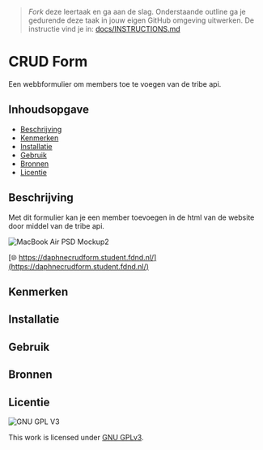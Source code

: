 > _Fork_ deze leertaak en ga aan de slag. Onderstaande outline ga je gedurende deze taak in jouw eigen GitHub omgeving uitwerken. De instructie vind je in: [docs/INSTRUCTIONS.md](docs/INSTRUCTIONS.md)

# CRUD Form
Een webbformulier om members toe te voegen van de tribe api.

## Inhoudsopgave

  * [Beschrijving](#beschrijving)
  * [Kenmerken](#kenmerken)
  * [Installatie](#installatie)
  * [Gebruik](#gebruik)
  * [Bronnen](#bronnen)
  * [Licentie](#licentie)

## Beschrijving
Met dit formulier kan je een member toevoegen in de html van de website door middel van de tribe api.

![MacBook Air PSD Mockup2](https://user-images.githubusercontent.com/69635977/162413656-958a57c6-5f4f-4fbd-9e33-4edf9a28fae6.png)

[🌐 https://daphnecrudform.student.fdnd.nl/](https://daphnecrudform.student.fdnd.nl/)

## Kenmerken
<!-- Bij Kenmerken staat welke technieken zijn gebruikt en hoe. Wat is de HTML structuur? Wat zijn de belangrijkste dingen in CSS? Wat is er met Javascript gedaan en hoe? Misschien heb je een framwork of library gebruikt? -->

## Installatie

## Gebruik

## Bronnen

## Licentie

![GNU GPL V3](https://www.gnu.org/graphics/gplv3-127x51.png)

This work is licensed under [GNU GPLv3](./LICENSE).
